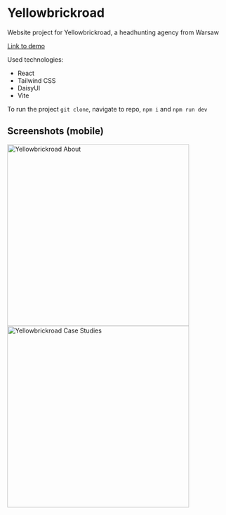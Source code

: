 # Yellowbrickroad

Website project for Yellowbrickroad, a headhunting agency from Warsaw

[Link to demo](https://makspara.github.io/yellowbrickroad/)

Used technologies:
- React
- Tailwind CSS
- DaisyUI
- Vite

To run the project `git clone`, navigate to repo, `npm i` and `npm run dev`

## Screenshots (mobile)

<img src="https://github.com/user-attachments/assets/7ff9efc1-8db9-42d5-9794-6c7dcfad182e" alt="Yellowbrickroad About" width="414" align="left">


<img src="https://github.com/user-attachments/assets/df35b412-e523-4a07-a7ab-0b29bd15094b" alt="Yellowbrickroad Case Studies" width="414" align="left">
